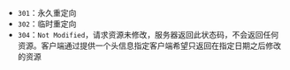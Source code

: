 - `301`：永久重定向
- `302`：临时重定向
- `304`：`Not Modified`，请求资源未修改，服务器返回此状态码，不会返回任何资源。客户端通过提供一个头信息指定客户端希望只返回在指定日期之后修改的资源